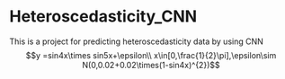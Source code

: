 # Heteroscedasticity_CNN
This is a project for predicting heteroscedasticity data by using CNN
$$y =sin4x\times sin5x+\epsilon\\ x\in[0,\frac{1}{2}\pi],\epsilon\sim N(0,0.02+0.02\times(1-sin4x)^{2})$$
